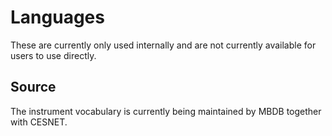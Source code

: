 # Languages

These are currently only used internally and are not currently
available for users to use directly.

## Source
The instrument vocabulary is currently being maintained by MBDB
together with CESNET.

